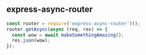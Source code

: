 ## express-async-router

```js
const router = require('express-async-router')();
router.getAsync(async (req, res) => {
  const wow = await makeSomethingAmazing();
  res.json(wow);
});
```

